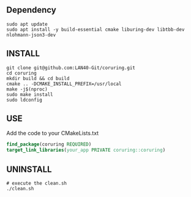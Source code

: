 ## Dependency

```shell
sudo apt update
sudo apt install -y build-essential cmake liburing-dev libtbb-dev nlohmann-json3-dev
```


## INSTALL

```shell
git clone git@github.com:LAN40-Git/coruring.git
cd coruring
mkdir build && cd build
cmake .. -DCMAKE_INSTALL_PREFIX=/usr/local
make -j$(nproc)
sudo make install
sudo ldconfig
```

## USE
Add the code to your CMakeLists.txt
```cmake
find_package(coruring REQUIRED)
target_link_libraries(your_app PRIVATE coruring::coruring)
```

## UNINSTALL
```shell
# execute the clean.sh
./clean.sh
```